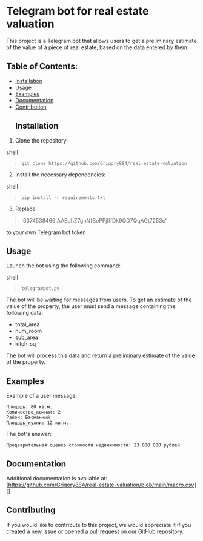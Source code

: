 # Telegram bot for real estate valuation
  This project is a Telegram bot that allows users to get a preliminary estimate of the value of a piece of real estate, based on the data entered by them.
  ## Table of Contents:
- [Installation](#installation)
- [Usage](#usage)
- [Examples](#examples)
- [Documentation](#documentation)
- [Contribution](#contribution)
  ## Installation
1. Clone the repository:

shell
   
>``git clone https://github.com/Grigory884/real-estate-valuation ``
2. Install the necessary dependencies:

shell

>``pip install -r requirements.txt``

3. Replace

> '6374538466:AAEdhZ7gnNfBoPPjIffDk9QD7QqAGt7253c'

to your own Telegram bot token

## Usage
Launch the bot using the following command:

shell

>``telegrambot.py``

The bot will be waiting for messages from users. To get an estimate of the value of the property, the user must send a message containing the following data:
- total_area
- num_room
- sub_area
- kitch_sq

The bot will process this data and return a preliminary estimate of the value of the property.

## Examples
Example of a user message:

```
Площадь: 80 кв.м.
Количество_комнат: 2
Район: Басманный
Площадь_кухни: 12 кв.м..
```

The bot's answer:

```Предварительная оценка стоимости недвижимости: 23 000 000 рублей```

## Documentation
Additional documentation is available at:
[https://github.com/Grigory884/real-estate-valuation/blob/main/macro.csv]
[]

## Contributing
If you would like to contribute to this project, we would appreciate it if you created a new issue or opened a pull request on our GitHub repository.
